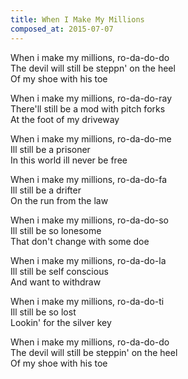 ```yaml
---
title: When I Make My Millions
composed_at: 2015-07-07
---
```


When i make my millions, ro-da-do-do  
The devil will still be steppn' on the heel  
Of my shoe with his toe  

When i make my millions, ro-da-do-ray  
There'll still be a mod with pitch forks  
At the foot of my driveway  

When i make my millions, ro-da-do-me  
Ill still be a prisoner  
In this world ill never be free  

When i make my millions, ro-da-do-fa  
Ill still be a drifter  
On the run from the law  

When i make my millions, ro-da-do-so  
Ill still be so lonesome  
That don't change with some doe  

When i make my millions, ro-da-do-la  
Ill still be self conscious  
And want to withdraw  

When i make my millions, ro-da-do-ti  
Ill still be so lost  
Lookin' for the silver key  

When i make my millions, ro-da-do-do  
The devil will still be steppin' on the heel  
Of my shoe with his toe  
